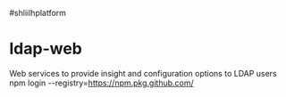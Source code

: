 #shliilhplatform 
# ldap-web
Web services to provide insight and configuration options to LDAP users
npm login --registry=https://npm.pkg.github.com/
